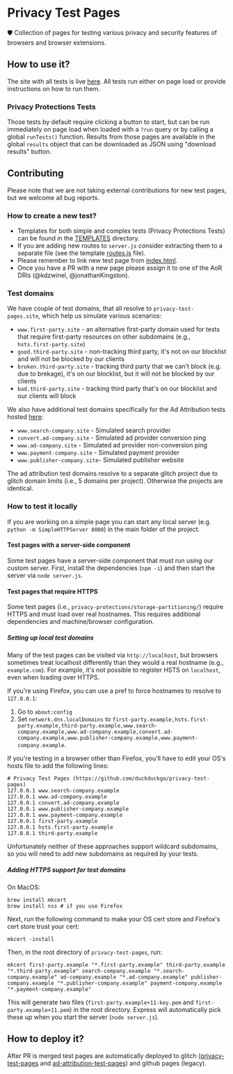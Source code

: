 # Privacy Test Pages
🛡 Collection of pages for testing various privacy and security features of browsers and browser extensions.

## How to use it?
The site with all tests is live [here](https://privacy-test-pages.site/). All tests run either on page load or provide instructions on how to run them.

### Privacy Protections Tests

Those tests by default require clicking a button to start, but can be run immediately on page load when loaded with a `?run` query or by calling a global `runTests()` function. Results from those pages are available in the global `results` object that can be downloaded as JSON using "download results" button.

## Contributing

Please note that we are not taking external contributions for new test pages, but we welcome all bug reports.

### How to create a new test?

- Templates for both simple and complex tests (Privacy Protections Tests) can be found in the [TEMPLATES](./TEMPLATES) directory.
- If you are adding new routes to `server.js` consider extracting them to a separate file (see the template [routes.js](./TEMPLATES/complex/server/routes.js) file).
- Please remember to link new test page from [index.html](./index.html).
- Once you have a PR with a new page please assign it to one of the AoR DRIs (@kdzwinel, @jonathanKingston).

### Test domains

We have couple of test domains, that all resolve to `privacy-test-pages.site`, which help us simulate various scenarios:

- `www.first-party.site` - an alternative first-party domain used for tests that require first-party resources on other subdomains (e.g., `hsts.first-party.site`)
- `good.third-party.site` - non-tracking third party, it's not on our blocklist and will not be blocked by our clients
- `broken.third-party.site` - tracking third party that we can't block (e.g. due to brekage), it's on our blocklist, but it will not be blocked by our clients
- `bad.third-party.site` - tracking third party that's on our blocklist and our clients will block

We also have additional test domains specifically for the Ad Attribution tests hosted [here](https://www.search-company.site):

- `www.search-company.site` - Simulated search provider
- `convert.ad-company.site` - Simulated ad provider conversion ping
- `www.ad-company.site` - Simulated ad provider non-conversion ping
- `www.payment-company.site` - Simulated payment provider
- `www.publisher-company.site`- Simulated publisher website

The ad attribution test domains resolve to a separate glitch project due to glitch domain limits (i.e., 5 domains per project). Otherwise the projects are identical.

### How to test it locally

If you are working on a simple page you can start any local server (e.g. `python -m SimpleHTTPServer 8000`) in the main folder of the project.

#### Test pages with a server-side component
Some test pages have a server-side component that must run using our custom server. First, install the dependencies (`npm -i`) and then start the server via `node server.js`.

#### Test pages that require HTTPS
Some test pages (i.e., `privacy-protections/storage-partitioning/`) require HTTPS and must load over real hostnames. This requires additional dependencies and machine/browser configuration.

##### Setting up local test domains
Many of the test pages can be visited via `http://localhost`, but browsers sometimes treat localhost differently than they would a real hostname (e.g., `example.com`). For example, it's not possible to register HSTS on `localhost`, even when loading over HTTPS.

If you're using Firefox, you can use a pref to force hostnames to resolve to `127.0.0.1`:
1. Go to `about:config`
2. Set `network.dns.localDomains` to `first-party.example,hsts.first-party.example,third-party.example,www.search-company.example,www.ad-company.example,convert.ad-company.example,www.publisher-company.example,www.payment-company.example`.

If you're testing in a browser other than Firefox, you'll have to edit your OS's hosts file to add the following lines:
```
# Privacy Test Pages (https://github.com/duckduckgo/privacy-test-pages)
127.0.0.1 www.search-company.example
127.0.0.1 www.ad-company.example
127.0.0.1 convert.ad-company.example
127.0.0.1 www.publisher-company.example
127.0.0.1 www.payment-company.example
127.0.0.1 first-party.example
127.0.0.1 hsts.first-party.example
127.0.0.1 third-party.example
```

Unfortunately neither of these approaches support wildcard subdomains, so you will need to add new subdomains as required by your tests.

##### Adding HTTPS support for test domains
On MacOS:
```
brew install mkcert
brew install nss # if you use Firefox
```

Next, run the following command to make your OS cert store and Firefox's cert store trust your cert:
```
mkcert -install
```

Then, in the root directory of `privacy-test-pages`, run:
```
mkcert first-party.example "*.first-party.example" third-party.example "*.third-party.example" search-company.example "*.search-company.example" ad-company.example "*.ad-company.example" publisher-company.example "*.publisher-company.example" payment-company.example "*.payment-company.example"
```

This will generate two files (`first-party.example+11-key.pem` and `first-party.example+11.pem`) in the root directory. Express will automatically pick these up when you start the server (`node server.js`).

## How to deploy it?

After PR is merged test pages are automatically deployed to glitch ([privacy-test-pages](https://glitch.com/edit/#!/privacy-test-pages) and [ad-attribution-test-pages](https://glitch.com/edit/#!/ad-attribution-test-pages)) and github pages (legacy).
